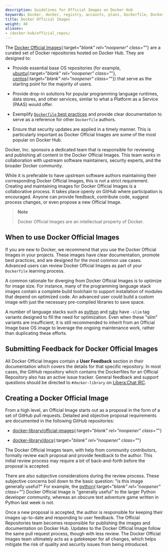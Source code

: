 ```yaml
---
description: Guidelines for Official Images on Docker Hub
keywords: Docker, docker, registry, accounts, plans, Dockerfile, Docker Hub, docs, official,image, documentation
title: Docker Official Images
weight: 40
aliases:
- /docker-hub/official_repos/
---
```


The [Docker Official Images](https://hub.docker.com/search?q=&type=image&image_filter=official){:target="_blank" rel="noopener" class="_"} are a
curated set of Docker repositories hosted on Docker Hub. They are
designed to:

* Provide essential base OS repositories (for example,
  [ubuntu](https://hub.docker.com/_/ubuntu/){:target="_blank" rel="noopener" class="_"},
  [centos](https://hub.docker.com/_/centos/){:target="_blank" rel="noopener" class="_"}) that serve as the
  starting point for the majority of users.

* Provide drop-in solutions for popular programming language runtimes, data
  stores, and other services, similar to what a Platform as a Service (PAAS)
  would offer.

* Exemplify [`Dockerfile` best practices](/engine/userguide/eng-image/dockerfile_best-practices/)
  and provide clear documentation to serve as a reference for other `Dockerfile`
  authors.

* Ensure that security updates are applied in a timely manner. This is
  particularly important as Docker Official Images are some of the most
  popular on Docker Hub.

Docker, Inc. sponsors a dedicated team that is responsible for reviewing and
publishing all content in the Docker Official Images. This team works in
collaboration with upstream software maintainers, security experts, and the
broader Docker community.

While it is preferable to have upstream software authors maintaining their
corresponding Docker Official Images, this is not a strict requirement. Creating
and maintaining images for Docker Official Images is a collaborative process. It takes
place openly on GitHub where participation is encouraged. Anyone can provide
feedback, contribute code, suggest process changes, or even propose a new
Official Image.

> **Note**
>
> Docker Official Images are an intellectual property of Docker.

## When to use Docker Official Images

If you are new to Docker, we recommend that you use the Docker Official Images in your
projects. These images have clear documentation, promote best practices,
and are designed for the most common use cases. Advanced users can
review Docker Official Images as part of your `Dockerfile` learning process.

A common rationale for diverging from Docker Official Images is to optimize for
image size. For instance, many of the programming language stack images contain
a complete build toolchain to support installation of modules that depend on
optimized code. An advanced user could build a custom image with just the
necessary pre-compiled libraries to save space.

A number of language stacks such as
[python](https://hub.docker.com/_/python/) and
[ruby](https://hub.docker.com/_/ruby/) have `-slim` tag variants
designed to fill the need for optimization. Even when these "slim" variants are
insufficient, it is still recommended to inherit from an Official Image
base OS image to leverage the ongoing maintenance work, rather than duplicating
these efforts.

## Submitting Feedback for Docker Official Images

All Docker Official Images contain a **User Feedback** section in their
documentation which covers the details for that specific repository. In most
cases, the GitHub repository which contains the Dockerfiles for an Official
Repository also has an active issue tracker. General feedback and support
questions should be directed to `#docker-library` on [Libera.Chat IRC](https://libera.chat).

## Creating a Docker Official Image

From a high level, an Official Image starts out as a proposal in the form
of a set of GitHub pull requests. Detailed and objective proposal
requirements are documented in the following GitHub repositories:

* [docker-library/official-images](https://github.com/docker-library/official-images){:target="_blank" rel="noopener" class="_"}

* [docker-library/docs](https://github.com/docker-library/docs){:target="_blank" rel="noopener" class="_"}

The Docker Official Images team, with help from community contributors, formally
review each proposal and provide feedback to the author. This initial review
process may require a bit of back-and-forth before the proposal is accepted.

There are also subjective considerations during the review process. These
subjective concerns boil down to the basic question: "is this image generally
useful?" For example, the [python](https://hub.docker.com/_/python/){:target="_blank" rel="noopener" class="_"}
Docker Official Image is "generally useful" to the larger Python developer
community, whereas an obscure text adventure game written in Python last week is
not.

Once a new proposal is accepted, the author is responsible for keeping
their images up-to-date and responding to user feedback. The Official
Repositories team becomes responsible for publishing the images and
documentation on Docker Hub. Updates to the Docker Official Image follow the same pull request process, though with less review. The Docker Official Images team ultimately acts as a gatekeeper for all changes, which helps mitigate the risk of quality and security issues from being introduced.
